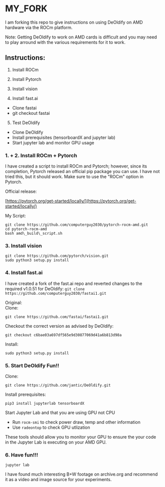 # MY\_FORK

I am forking this repo to give instructions on using DeOldify on AMD hardware via the ROCm platform.

Note: Getting DeOldify to work on AMD cards is difficult and you may need to play arround with the various requirements for it to work.

## Instructions:

1. Install ROCm

2. Install Pytorch

3. Install vision

4. Install fast.ai

- Clone fastai
- git checkout fastai

5. Test DeOldify

- Clone DeOldify
- Install prerequisites (tensorboardX and jupyter lab)
- Start jupyter lab and monitor GPU usage

### 1. + 2. Install ROCm + Pytorch

I have created a script to install ROCm and Pytorch; however, since its completion, Pytorch released an official pip package you can use. I have not tried this, but it should work. Make sure to use the &quot;ROCm&quot; option in Pytorch.

Official release:

[https://pytorch.org/get-started/locally/](https://pytorch.org/get-started/locally/)

My Script:
```
git clone https://github.com/computerguy2030/pytorch-rocm-amd.git
cd pytorch-rocm-amd
bash amd\_build\_script.sh
```

### 3. Install vision

```
git clone https://github.com/pytorch/vision.git
sudo python3 setup.py install
```

### 4. Install fast.ai 
I have created a fork of the fast.ai repo and reverted changes to the required v1.0.51 for DeOldify:
```git clone https://github.com/computerguy2030/fastai1.git```

Original: <br>
Clone:

```git clone https://github.com/fastai/fastai1.git```

Checkout the correct version as advised by DeOldify:

```git checkout c6bae03a697df565e9d30877069d41a6b813d98a```

Install:

```sudo python3 setup.py install```

### 5. Start DeOldify Fun!!

Clone:

```git clone https://github.com/jantic/DeOldify.git```

Install prerequisites:

```pip3 install jupyterlab tensorboardX```

Start Jupyter Lab and that you are using GPU not CPU

- Run ```rocm-smi``` to check power draw, temp and other information
- Use ```radeontop``` to check GPU utlization

These tools should allow you to monitor your GPU to ensure the your code in the Jupyter Lab is executing on your AMD GPU.

### 6. Have fun!!!

```jupyter lab```

I have found much interesting B+W footage on archive.org and recommend it as a video and image source for your experiments.
